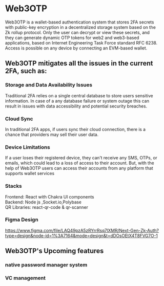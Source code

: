 # Web3OTP 

Web3OTP is a wallet-based authentication system that stores 2FA secrets with public-key encryption in a decentralized storage system based on the Zk rollup protocol. Only the user can decrypt or view these secrets, and they can generate dynamic OTP tokens for web2 and web3-based applications, based on Internet Engineering Task Force standard RFC 6238. Access is possible on any device by connecting an EVM-based wallet.


## Web3OTP mitigates all the issues in the current 2FA, such as:

### Storage and Data Availability Issues
Traditional 2FA relies on a single central database to store users sensitive information. In case of a any database failure or system outage this can result in issues with data accessibility and potential security breaches.


### Cloud Sync
In traditional 2FA apps, if users sync their cloud connection, there is a chance that providers may sell their user data.

### Device Limitations 
If a user loses their registered device, they can't receive any SMS, OTPs, or emails, which could lead to a loss of access to their account. But, with the help of Web3OTP users can access their accounts from any platform that supports wallet services

### Stacks
Frontend: React with Chakra UI components <br/>
Backend: Node js ,Socket.io,Polybase <br/>
QR Libraries: react-qr-code & qr-scanner

### Figma Design
https://www.figma.com/file/LAQ49pzA5zRYrrRsq7lXMR/Next-Gen-Zk-Auth?type=design&node-id=1%3A7164&mode=design&t=dDOsOEtX4T8FVG7O-1

## Web3OTP's Upcoming features

### native password manager system
### VC management 

